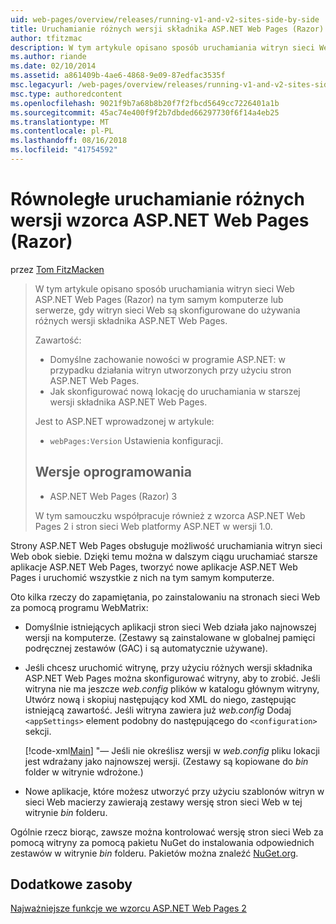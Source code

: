 ```yaml
---
uid: web-pages/overview/releases/running-v1-and-v2-sites-side-by-side
title: Uruchamianie różnych wersji składnika ASP.NET Web Pages (Razor) obok siebie | Dokumentacja firmy Microsoft
author: tfitzmac
description: W tym artykule opisano sposób uruchamiania witryn sieci Web ASP.NET Web Pages (Razor) na tym samym komputerze lub serwerze, gdy witryn sieci Web są skonfigurowane do używania różnych wersji...
ms.author: riande
ms.date: 02/10/2014
ms.assetid: a861409b-4ae6-4868-9e09-87edfac3535f
msc.legacyurl: /web-pages/overview/releases/running-v1-and-v2-sites-side-by-side
msc.type: authoredcontent
ms.openlocfilehash: 9021f9b7a68b8b20f7f2fbcd5649cc7226401a1b
ms.sourcegitcommit: 45ac74e400f9f2b7dbded66297730f6f14a4eb25
ms.translationtype: MT
ms.contentlocale: pl-PL
ms.lasthandoff: 08/16/2018
ms.locfileid: "41754592"
---
```

<a name="running-different-versions-of-aspnet-web-pages-razor-side-by-side"></a>Równoległe uruchamianie różnych wersji wzorca ASP.NET Web Pages (Razor)
====================
przez [Tom FitzMacken](https://github.com/tfitzmac)

> W tym artykule opisano sposób uruchamiania witryn sieci Web ASP.NET Web Pages (Razor) na tym samym komputerze lub serwerze, gdy witryn sieci Web są skonfigurowane do używania różnych wersji składnika ASP.NET Web Pages.
> 
> Zawartość:
> 
> - Domyślne zachowanie nowości w programie ASP.NET: w przypadku działania witryn utworzonych przy użyciu stron ASP.NET Web Pages.
> - Jak skonfigurować nową lokację do uruchamiania w starszej wersji składnika ASP.NET Web Pages.
>   
> 
> Jest to ASP.NET wprowadzonej w artykule:
> 
> - `webPages:Version` Ustawienia konfiguracji.
>   
> 
> ## <a name="software-versions"></a>Wersje oprogramowania
> 
> 
> - ASP.NET Web Pages (Razor) 3
>   
> 
> W tym samouczku współpracuje również z wzorca ASP.NET Web Pages 2 i stron sieci Web platformy ASP.NET w wersji 1.0.


Strony ASP.NET Web Pages obsługuje możliwość uruchamiania witryn sieci Web obok siebie. Dzięki temu można w dalszym ciągu uruchamiać starsze aplikacje ASP.NET Web Pages, tworzyć nowe aplikacje ASP.NET Web Pages i uruchomić wszystkie z nich na tym samym komputerze.

Oto kilka rzeczy do zapamiętania, po zainstalowaniu na stronach sieci Web za pomocą programu WebMatrix:

- Domyślnie istniejących aplikacji stron sieci Web działa jako najnowszej wersji na komputerze. (Zestawy są zainstalowane w globalnej pamięci podręcznej zestawów (GAC) i są automatycznie używane).
- Jeśli chcesz uruchomić witrynę, przy użyciu różnych wersji składnika ASP.NET Web Pages można skonfigurować witryny, aby to zrobić. Jeśli witryna nie ma jeszcze *web.config* plików w katalogu głównym witryny, Utwórz nową i skopiuj następujący kod XML do niego, zastępując istniejącą zawartość. Jeśli witryna zawiera już *web.config* Dodaj `<appSettings>` element podobny do następującego do `<configuration>` sekcji.

    [!code-xml[Main](running-v1-and-v2-sites-side-by-side/samples/sample1.xml)]
  "— Jeśli nie określisz wersji w *web.config* pliku lokacji jest wdrażany jako najnowszej wersji. (Zestawy są kopiowane do *bin* folder w witrynie wdrożone.)
- Nowe aplikacje, które możesz utworzyć przy użyciu szablonów witryn w sieci Web macierzy zawierają zestawy wersję stron sieci Web w tej witrynie *bin* folderu.

Ogólnie rzecz biorąc, zawsze można kontrolować wersję stron sieci Web za pomocą witryny za pomocą pakietu NuGet do instalowania odpowiednich zestawów w witrynie *bin* folderu. Pakietów można znaleźć [NuGet.org](http://NuGet.org).

## <a name="additional-resources"></a>Dodatkowe zasoby

[Najważniejsze funkcje we wzorcu ASP.NET Web Pages 2](top-features-in-web-pages-2.md)
